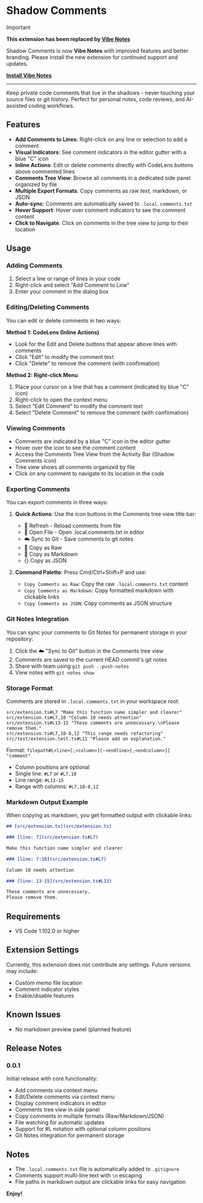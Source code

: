 # Shadow Comments

> [!IMPORTANT]
> **This extension has been replaced by [Vibe Notes](https://marketplace.visualstudio.com/items?itemName=hatappo.vibe-notes)**
> 
> Shadow Comments is now **Vibe Notes** with improved features and better branding.
> Please install the new extension for continued support and updates.
> 
> **[Install Vibe Notes](https://marketplace.visualstudio.com/items?itemName=hatappo.vibe-notes)**

---

Keep private code comments that live in the shadows - never touching your source files or git history. Perfect for personal notes, code reviews, and AI-assisted coding workflows.

## Features

- **Add Comments to Lines**: Right-click on any line or selection to add a comment
- **Visual Indicators**: See comment indicators in the editor gutter with a blue "C" icon
- **Inline Actions**: Edit or delete comments directly with CodeLens buttons above commented lines
- **Comments Tree View**: Browse all comments in a dedicated side panel organized by file
- **Multiple Export Formats**: Copy comments as raw text, markdown, or JSON
- **Auto-sync**: Comments are automatically saved to `.local.comments.txt`
- **Hover Support**: Hover over comment indicators to see the comment content
- **Click to Navigate**: Click on comments in the tree view to jump to their location

## Usage

### Adding Comments

1. Select a line or range of lines in your code
2. Right-click and select "Add Comment to Line"
3. Enter your comment in the dialog box

### Editing/Deleting Comments

You can edit or delete comments in two ways:

**Method 1: CodeLens (Inline Actions)**
- Look for the Edit and Delete buttons that appear above lines with comments
- Click "Edit" to modify the comment text
- Click "Delete" to remove the comment (with confirmation)

**Method 2: Right-click Menu**
1. Place your cursor on a line that has a comment (indicated by blue "C" icon)
2. Right-click to open the context menu
3. Select "Edit Comment" to modify the comment text
4. Select "Delete Comment" to remove the comment (with confirmation)

### Viewing Comments

- Comments are indicated by a blue "C" icon in the editor gutter
- Hover over the icon to see the comment content
- Access the Comments Tree View from the Activity Bar (Shadow Comments icon)
- Tree view shows all comments organized by file
- Click on any comment to navigate to its location in the code

### Exporting Comments

You can export comments in three ways:

1. **Quick Actions**: Use the icon buttons in the Comments tree view title bar:
   - 🔄 Refresh - Reload comments from file
   - 📄 Open File - Open .local.comments.txt in editor
   - ☁️ Sync to Git - Save comments to git notes
   - 📄 Copy as Raw
   - 📝 Copy as Markdown  
   - {} Copy as JSON

2. **Command Palette**: Press Cmd/Ctrl+Shift+P and use:
   - `Copy Comments as Raw`: Copy the raw `.local.comments.txt` content
   - `Copy Comments as Markdown`: Copy formatted markdown with clickable links
   - `Copy Comments as JSON`: Copy comments as JSON structure

### Git Notes Integration

You can sync your comments to Git Notes for permanent storage in your repository:

1. Click the ☁️ "Sync to Git" button in the Comments tree view
2. Comments are saved to the current HEAD commit's git notes
3. Share with team using `git push --push-notes`
4. View notes with `git notes show`

### Storage Format

Comments are stored in `.local.comments.txt` in your workspace root:

```
src/extension.ts#L7 "Make this function name simpler and clearer"
src/extension.ts#L7,10 "Column 10 needs attention"
src/extension.ts#L13-15 "These comments are unnecessary.\nPlease remove them."
src/extension.ts#L7,10-8,12 "This range needs refactoring"
src/test/extension.test.ts#L11 "Please add an explanation."
```

Format: `filepath#L<line>[,<column>][-<endline>[,<endcolumn>]] "comment"`
- Column positions are optional
- Single line: `#L7` or `#L7,10` 
- Line range: `#L13-15`
- Range with columns: `#L7,10-8,12`

### Markdown Output Example

When copying as markdown, you get formatted output with clickable links:

```markdown
## [src/extension.ts](src/extension.ts)

### [line: 7](src/extension.ts#L7)

Make this function name simpler and clearer

### [line: 7:10](src/extension.ts#L7)

Column 10 needs attention

### [line: 13-15](src/extension.ts#L13)

These comments are unnecessary.
Please remove them.
```

## Requirements

- VS Code 1.102.0 or higher

## Extension Settings

Currently, this extension does not contribute any settings. Future versions may include:
- Custom memo file location
- Comment indicator styles
- Enable/disable features

## Known Issues

- No markdown preview panel (planned feature)

## Release Notes

### 0.0.1

Initial release with core functionality:
- Add comments via context menu
- Edit/Delete comments via context menu
- Display comment indicators in editor
- Comments tree view in side panel
- Copy comments in multiple formats (Raw/Markdown/JSON)
- File watching for automatic updates
- Support for #L notation with optional column positions
- Git Notes integration for permanent storage

## Notes

- The `.local.comments.txt` file is automatically added to `.gitignore`
- Comments support multi-line text with `\n` escaping
- File paths in markdown output are clickable links for easy navigation

**Enjoy!**